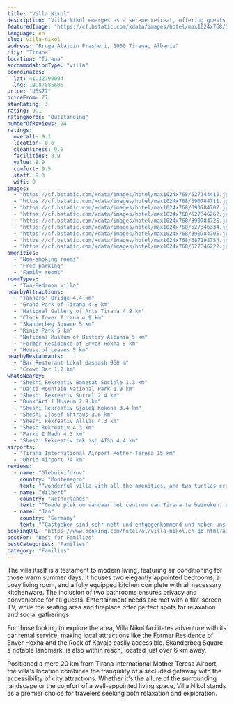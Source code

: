 ```yaml
---
title: "Villa Nikol"
description: "Villa Nikol emerges as a serene retreat, offering guests a unique blend of comfort and convenience with its picturesque garden views and spacious accommodations."
featuredImage: "https://cf.bstatic.com/xdata/images/hotel/max1024x768/527344415.jpg?k=55deb40e1eaff1a4a70153af22778f84f327e3385bafd8c37e85f22b9a5238a4&o=&hp=1"
language: en
slug: villa-nikol
address: "Rruga Alajdin Frasheri, 1000 Tirana, Albania"
city: "Tirana"
location: "Tirana"
accommodationType: "villa"
coordinates:
  lat: 41.32799094
  lng: 19.87885606
price: "US$77"
priceFrom: 77
starRating: 3
rating: 9.1
ratingWords: "Outstanding"
numberOfReviews: 24
ratings:
  overall: 9.1
  location: 8.6
  cleanliness: 9.5
  facilities: 8.9
  value: 8.9
  comfort: 9.5
  staff: 9.3
  wifi: 0
images:
  - "https://cf.bstatic.com/xdata/images/hotel/max1024x768/527344415.jpg?k=55deb40e1eaff1a4a70153af22778f84f327e3385bafd8c37e85f22b9a5238a4&o=&hp=1"
  - "https://cf.bstatic.com/xdata/images/hotel/max1024x768/390784711.jpg?k=df712e458e7fa0564151c4a30ac4b1516b0d84d0cf1d14cee8079e2da9b6127c&o=&hp=1"
  - "https://cf.bstatic.com/xdata/images/hotel/max1024x768/390784707.jpg?k=1d366ba1641b766f5af2db520d6f83afdd7f4422f929df3a69bb52b2698e5643&o=&hp=1"
  - "https://cf.bstatic.com/xdata/images/hotel/max1024x768/527346262.jpg?k=05c0510ecdb50fe185a984b908ab27e36604630b9d5b2b08911819e42d152dd0&o=&hp=1"
  - "https://cf.bstatic.com/xdata/images/hotel/max1024x768/390784725.jpg?k=d7e44aabb5250e7c5be697a8601c9273091b16dc2e2a2ad8f28b52b21e014571&o=&hp=1"
  - "https://cf.bstatic.com/xdata/images/hotel/max1024x768/527346334.jpg?k=a3a295c30ff07e04148ffa523c042e0e591139c1ac5e1145084f603b96cf7271&o=&hp=1"
  - "https://cf.bstatic.com/xdata/images/hotel/max1024x768/390784705.jpg?k=16283b12d8a0777f44639a1162f58e199e82d9625d20b193ded55e74d29b1d32&o=&hp=1"
  - "https://cf.bstatic.com/xdata/images/hotel/max1024x768/387198754.jpg?k=9bc302fb7c883810ecbdf694059ceef0d427db9c250489c8daba5f05144ab8d4&o=&hp=1"
  - "https://cf.bstatic.com/xdata/images/hotel/max1024x768/527346222.jpg?k=96d3d3aa2d9cba6444225c1d8f280bb50b32a4e0a227250448b099e9ad9d6a3e&o=&hp=1"
amenities:
  - "Non-smoking rooms"
  - "Free parking"
  - "Family rooms"
roomTypes:
  - "Two-Bedroom Villa"
nearbyAttractions:
  - "Tanners' Bridge 4.4 km"
  - "Grand Park of Tirana 4.8 km"
  - "National Gallery of Arts Tirana 4.9 km"
  - "Clock Tower Tirana 4.9 km"
  - "Skanderbeg Square 5 km"
  - "Rinia Park 5 km"
  - "National Museum of History Albania 5 km"
  - "Former Residence of Enver Hoxha 5 km"
  - "House of Leaves 5 km"
nearbyRestaurants:
  - "Bar Restorant Lokal Dasmash 950 m"
  - "Crown Bar 1.2 km"
whatsNearby:
  - "Sheshi Rekreativ Banesat Sociale 1.3 km"
  - "Dajti Mountain National Park 1.9 km"
  - "Sheshi Rekreativ Surrel 2.4 km"
  - "Bunk'Art 1 Museum 2.9 km"
  - "Sheshi Rekreativ Gjolek Kokona 3.4 km"
  - "Sheshi Jjosef Shtraus 3.6 km"
  - "Sheshi Rekreativ Allias 4.3 km"
  - "Shesh Rekreativ 4.3 km"
  - "Parku I Madh 4.3 km"
  - "Sheshi Rekreativ tek ish ATSh 4.4 km"
airports:
  - "Tirana International Airport Mother Teresa 15 km"
  - "Ohrid Airport 74 km"
reviews:
  - name: "Glebnikiforov"
    country: "Montenegro"
    text: "“wonderful villa with all the amenities, and two turtles crawling on the territory, I really liked everything, it’s very clean, and everything you need is there”"
  - name: "Wilbert"
    country: "Netherlands"
    text: "“Goede plek om vandaar het centrum van Tirana te bezoeken. Heel vriendelijke en behulpzame hosts.”"
  - name: "Jan"
    country: "Germany"
    text: "“Gastgeber sind sehr nett und entgegenkommend und haben uns gute Tips für Ausflüge und Gaststätten geben können”"
bookingURL: "https://www.booking.com/hotel/al/villa-nikol.en-gb.html?aid=8035640"
bestFor: "Best for Families"
bestCategories: "Families"
category: "Families"
---
```


The villa itself is a testament to modern living, featuring air conditioning for those warm summer days. It houses two elegantly appointed bedrooms, a cozy living room, and a fully equipped kitchen complete with all necessary kitchenware. The inclusion of two bathrooms ensures privacy and convenience for all guests. Entertainment needs are met with a flat-screen TV, while the seating area and fireplace offer perfect spots for relaxation and social gatherings.

For those looking to explore the area, Villa Nikol facilitates adventure with its car rental service, making local attractions like the Former Residence of Enver Hoxha and the Rock of Kavaje easily accessible. Skanderbeg Square, a notable landmark, is also within reach, located just over 6 km away.

Positioned a mere 20 km from Tirana International Mother Teresa Airport, the villa's location combines the tranquility of a secluded getaway with the accessibility of city attractions. Whether it's the allure of the surrounding landscape or the comfort of a well-appointed living space, Villa Nikol stands as a premier choice for travelers seeking both relaxation and exploration.